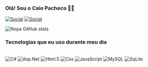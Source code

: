 ### Olá! Sou o Caio Pacheco 🤙🏻
[![Social](https://img.shields.io/badge/Instagram-E4405F?style=for-the-badge&logo=instagram&logoColor=white)](https://www.instagram.com/caio.nopa/)
[![Social](https://img.shields.io/badge/LinkedIn-0077B5?style=for-the-badge&logo=linkedin&logoColor=white)]((https://www.linkedin.com/in/caionopa/))
 
![Nopa GitHub stats](https://github-readme-stats.vercel.app/api?username=CaioNopa&show_icons=true&theme=transparent)

### Tecnologias que eu uso durante meu dia
<div style = "display: inline_block"><br/>
  <img align="center" alt="C#" src = "https://img.shields.io/badge/C%23-239120?style=for-the-badge&logo=c-sharp&logoColor=white" />
    <img align="center" alt="Asp.Net" src = "https://img.shields.io/badge/.NET-5C2D91?style=for-the-badge&logo=.net&logoColor=white" />
    <img align="center" alt="Html.5" src = "https://img.shields.io/badge/HTML5-E34F26?style=for-the-badge&logo=html5&logoColor=white" />
      <img align="center" alt="Css" src = "https://img.shields.io/badge/CSS-239120?&style=for-the-badge&logo=css3&logoColor=white" />
          <img align="center" alt="JavaScript" src = "https://img.shields.io/badge/JavaScript-F7DF1E?style=for-the-badge&logo=javascript&logoColor=black" />
           <img align="center" alt="MySQL" src = "https://img.shields.io/badge/MySQL-00000F?style=for-the-badge&logo=mysql&logoColor=white" />
            <img align="center" alt="SqLite" src = "https://img.shields.io/badge/SQLite-07405E?style=for-the-badge&logo=sqlite&logoColor=white" />

  

</div>





